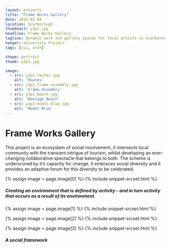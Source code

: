 ```yaml
---
layout: projects
title: "Frame Works Gallery"
date: 2015-02-04
location: Scarborough
thumbnail: y3p1.jpg
headline: Frame Works Gallery
tagline: Dynamic work and gallery spaces for local artists in Scarborough
hanger: University Project
tags: [viz, arch]

shape: portrait
thumb: y3p1.jpg

image:
  - src: y3p1-routes.jpg
    alt: 'Routes'
  - src: y3p1-frame-assembly.jpg
    alt: 'Frame Assembly'
  - src: y3p1-beach.jpg
    alt: 'Montage Beach'
  - src: y3p1-model-blue.jpg
    alt: 'Model Blue'
---
```


# Frame Works Gallery

This project is an ecosystem of social involvement, it intersects local community with the transient intrigue of tourism, whilst developing an ever-changing collaborative spectacle that belongs to both. The scheme is underscored by it’s capacity for change, it embraces social diversity and it provides an adaptive forum for this diversity to be celebrated.

{% assign image = page.image[0] %}
{% include snippet-srcset.html %}

##### Creating an environment that is defined by activity - and in turn activity that occurs as a result of its environment.

{% assign image = page.image[1] %}
{% include snippet-srcset.html %}

{% assign image = page.image[2] %}
{% include snippet-srcset.html %}

{% assign image = page.image[3] %}
{% include snippet-srcset.html %}

##### A social framework
